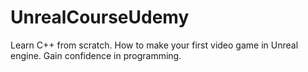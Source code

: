 # UnrealCourseUdemy
Learn C++ from scratch. How to make your first video game in Unreal engine. Gain confidence in programming. 
